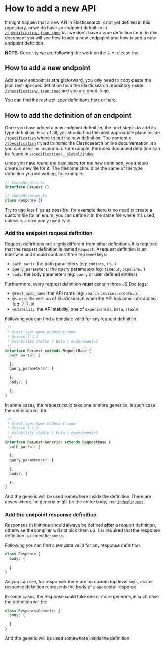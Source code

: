 # How to add a new API

It might happen that a new API in Elasticsearch is not yet defined
in this repository, or we do have an endpoint definition in [`/specification/_json_spec`](../specification/_json_spec)
but we don't have a type definition for it.
In this document you will see how to add a new endpopint and how to add a new endpoint definition.

**NOTE:** Currenlty we are following the work on the `7.x` release line.

## How to add a new endpoint

Add a new endpoint is straightforward, you only need to copy-paste the json rest-api-spec defintion
from the Elasticsearch repository inside [`/specification/_json_spec`](../specification/_json_spec)
and you are good to go.

You can find the rest-api-spec definitions [here](https://github.com/elastic/elasticsearch/tree/7.x/rest-api-spec/src/main/resources/rest-api-spec/api)
or [here](https://github.com/elastic/elasticsearch/tree/7.x/x-pack/plugin/src/test/resources/rest-api-spec/api).

## How to add the definition of an endpoint

Once you have added a new endpoint definition, the next step is to add its type definition.
First of all, you should find the most approariate place inside [`/specification`](../specification)
where to put the new definition. The content of [`/specification`](../specification)
tryied to mimic the Elasticsearch online documentation, so you can use it as inspiration.
For example, the index document defintion can be found in [`/specification/__global/index`](../specification/__global/index).

Once you have found the best place for the new definition, you should create a new file for it.
The filename should be the same of the type definition you are writing, for example:

```ts
// IndexRequest.ts
interface Request {}
```

```ts
// IndexResponse.ts
class Response {}
```

Try to use less files as possible, for example there is no need to create a custom file for an enum,
you can define it in the same file where it's used, unless is a commonly used type.

### Add the endpoint request definition

Request definitions are slighly different from other definitions.
It is required that the request definition is named `Request`.
A request definition is an interface and should contains three top level keys:

- `path_parts`: the path parameters (eg: `indices`, `id`...)
- `query_parameters`: the query parameters (eg: `timeout`, `pipeline`...)
- `body`: the body parameters (eg: `query` or user defined entities)

Furthermore, every request definition **must** contain three JS Doc tags:

- `@rest_spec_name`: the API name (eg: `search`, `indices.create`...).
- `@since`: the version of Elasticsearch when the API has been introduced (eg: `7.7.0`)
- `@stability`: the API stability, one of `experimental`, `beta`, `stable`

Following you can find a template valid for any request definition.

```ts
 /*
 * @rest_spec_name endpoint.name
 * @since 1.2.3
 * @stability stable | beta | experimental
 */
interface Request extends RequestBase {
  path_parts?: {

  };
  query_parameters?: {

  };
  body?: {

  };
}
```

In some cases, the request could take one or more generics, in such case the definition will be:
```ts
 /*
 * @rest_spec_name endpoint.name
 * @since 1.2.3
 * @stability stable | beta | experimental
 */
interface Request<Generic> extends RequestBase {
  path_parts?: {

  };
  query_parameters?: {

  };
  body?: {

  };
}
```
And the generic will be used somewhere inside the definition.
There are cases where the generic might be the entire body, see [`IndexRequest`](../specification/__global/index/IndexRequest.ts).

### Add the endpoint response definition

Responses definitions should always be defined **after** a request definition,
otherwise the compiler will not pick them up. It is required that the response
definition is named `Response`.

Following you can find a template valid for any response definition.

```ts
class Response {
  body: {

  }
}
```

As you can see, for responses there are no custom top level keys, as the
response definition represents the body of a succesful response.

In some cases, the response could take one or more generics, in such case the definition will be:
```ts
class Response<Generic> {
  body: {

  }
}
```
And the generic will be used somewhere inside the definition.
